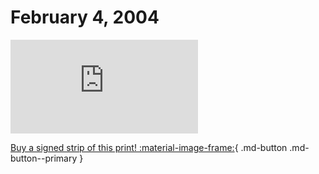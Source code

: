 # February 4, 2004

![](https://www.achewood.com/comic.php?date=02042004)

[Buy a signed strip of this print! :material-image-frame:](https://achewood-holiday-pop-up.myshopify.com/products/strip#02042004){ .md-button .md-button--primary }
